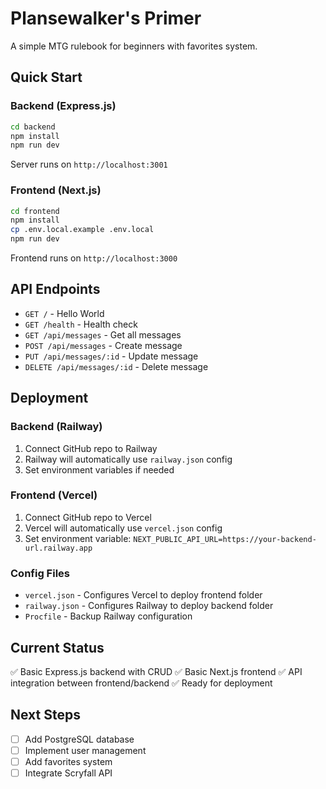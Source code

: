 # Plansewalker's Primer

A simple MTG rulebook for beginners with favorites system.

## Quick Start

### Backend (Express.js)

```bash
cd backend
npm install
npm run dev
```

Server runs on `http://localhost:3001`

### Frontend (Next.js)

```bash
cd frontend
npm install
cp .env.local.example .env.local
npm run dev
```

Frontend runs on `http://localhost:3000`

## API Endpoints

- `GET /` - Hello World
- `GET /health` - Health check
- `GET /api/messages` - Get all messages
- `POST /api/messages` - Create message
- `PUT /api/messages/:id` - Update message
- `DELETE /api/messages/:id` - Delete message

## Deployment

### Backend (Railway)
1. Connect GitHub repo to Railway
2. Railway will automatically use `railway.json` config
3. Set environment variables if needed

### Frontend (Vercel)
1. Connect GitHub repo to Vercel
2. Vercel will automatically use `vercel.json` config
3. Set environment variable: `NEXT_PUBLIC_API_URL=https://your-backend-url.railway.app`

### Config Files
- `vercel.json` - Configures Vercel to deploy frontend folder
- `railway.json` - Configures Railway to deploy backend folder
- `Procfile` - Backup Railway configuration

## Current Status

✅ Basic Express.js backend with CRUD
✅ Basic Next.js frontend
✅ API integration between frontend/backend
✅ Ready for deployment

## Next Steps

- [ ] Add PostgreSQL database
- [ ] Implement user management
- [ ] Add favorites system
- [ ] Integrate Scryfall API